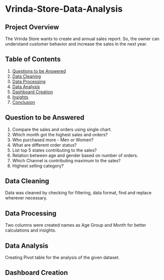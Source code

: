 # Vrinda-Store-Data-Analysis
## Project Overview
The Vrinda Store wants to create and annual sales report. So, the owner can understand customer behavior and increase the sales in the next year.
## Table of Contents
1. [Questions to be Answered](#Questions-to-be-Answered)
2. [Data Cleaning](#Data-Cleaning)
3. [Data Processing](#Data-Processing)
4. [Data Analysis](#Data-Analysis)
5. [Dashboard Creation](#Dasboard-Creation)
6. [Insights](#Insights)
7. [Conclusion](#Conclusion)
## Question to be Answered
1. Compare the sales and orders using single chart.
2. Which month got the highest sales and orders?
3. Who purchased more - Men or Women?
4. What are different order status?
5. List top 5 states contributing to the sales?
6. Relation between age and gender based on number of orders.
7. Which Channel is contributing maximum to the sales?
8. Highest selling category?
## Data Cleaning
Data was cleaned by checking for filtering, data format, find and replace wherever necessary.
## Data Processing 
Two columns were created names as Age Group and Month for better calculations and insights.
## Data Analysis
Creating Pivot table for the analysis of the given dataset.
## Dashboard Creation
